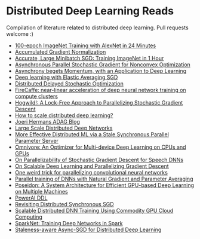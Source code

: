 # Distributed Deep Learning Reads

Compilation of literature related to distributed deep learning.  Pull requests welcome :)

* [100-epoch ImageNet Training with AlexNet in 24 Minutes](https://arxiv.org/abs/1709.05011)
* [Accumulated Gradient Normalization](https://arxiv.org/abs/1710.02368)
* [Accurate, Large Minibatch SGD: Training ImageNet in 1 Hour](https://arxiv.org/pdf/1706.02677.pdf)
* [Asynchronous Parallel Stochastic Gradient for Nonconvex Optimization](http://papers.nips.cc/paper/5751-asynchronous-parallel-stochastic-gradient-for-nonconvex-optimization.pdf)
* [Asynchrony begets Momentum, with an Application to Deep Learning](https://arxiv.org/abs/1605.09774)
* [Deep learning with Elastic Averaging SGD](https://arxiv.org/abs/1412.6651)
* [Distributed Delayed Stochastic Optimization](https://arxiv.org/abs/1104.5525)
* [FireCaffe: near-linear acceleration of deep neural network training on compute clusters](https://arxiv.org/abs/1511.00175)
* [Hogwild!: A Lock-Free Approach to Parallelizing Stochastic Gradient Descent](https://people.eecs.berkeley.edu/~brecht/papers/hogwildTR.pdf)
* [How to scale distributed deep learning?](https://arxiv.org/abs/1611.04581)
* [Joeri Hermans ADAG Blog](http://joerihermans.com/ramblings/distributed-deep-learning-part-1-an-introduction/)
* [Large Scale Distributed Deep Networks](https://static.googleusercontent.com/media/research.google.com/en//archive/large_deep_networks_nips2012.pdf)
* [More Effective Distributed ML via a Stale
Synchronous Parallel Parameter Server](http://repository.cmu.edu/cgi/viewcontent.cgi?article=1163&context=machine_learning)
* [Omnivore: An Optimizer for Multi-device Deep Learning on CPUs and GPUs](https://arxiv.org/abs/1606.04487)
* [On Parallelizability of Stochastic Gradient Descent for Speech DNNs](https://www.microsoft.com/en-us/research/wp-content/uploads/2016/02/ParallelSGD-ICASSP2014-published.pdf)
* [On Scalable Deep Learning and Parallelizing Gradient Descent](https://github.com/JoeriHermans/master-thesis/tree/master/thesis)
* [One weird trick for parallelizing convolutional neural networks](https://arxiv.org/abs/1404.5997)
* [Parallel training of DNNs with Natural Gradient and Parameter Averaging](https://arxiv.org/abs/1410.7455)
* [Poseidon: A System Architecture for Efficient GPU-based Deep Learning on Multiple Machines](https://arxiv.org/abs/1512.06216)
* [PowerAI DDL](https://arxiv.org/abs/1708.02188)
* [Revisiting Distributed Synchronous SGD](https://arxiv.org/pdf/1604.00981.pdf)
* [Scalable Distributed DNN Training Using Commodity GPU Cloud Computing](https://s3-us-west-2.amazonaws.com/amazon.jobs-public-documents/strom_interspeech2015.pdf)
* [SparkNet: Training Deep Networks in Spark](https://arxiv.org/abs/1511.06051)
* [Staleness-aware Async-SGD for Distributed Deep Learning](https://arxiv.org/abs/1511.05950)